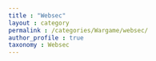 ```yaml
---
title : "Websec"
layout : category
permalink : /categories/Wargame/websec/
author_profile : true
taxonomy : Websec
---
```

